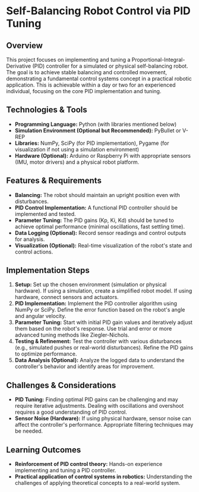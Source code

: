# Self-Balancing Robot Control via PID Tuning

## Overview

This project focuses on implementing and tuning a Proportional-Integral-Derivative (PID) controller for a simulated or physical self-balancing robot.  The goal is to achieve stable balancing and controlled movement, demonstrating a fundamental control systems concept in a practical robotic application.  This is achievable within a day or two for an experienced individual, focusing on the core PID implementation and tuning.


## Technologies & Tools

* **Programming Language:** Python (with libraries mentioned below)
* **Simulation Environment (Optional but Recommended):** PyBullet or V-REP
* **Libraries:** NumPy, SciPy (for PID implementation), Pygame (for visualization if not using a simulation environment)
* **Hardware (Optional):** Arduino or Raspberry Pi with appropriate sensors (IMU, motor drivers) and a physical robot platform.


## Features & Requirements

- **Balancing:** The robot should maintain an upright position even with disturbances.
- **PID Control Implementation:** A functional PID controller should be implemented and tested.
- **Parameter Tuning:**  The PID gains (Kp, Ki, Kd) should be tuned to achieve optimal performance (minimal oscillations, fast settling time).
- **Data Logging (Optional):**  Record sensor readings and control outputs for analysis.
- **Visualization (Optional):** Real-time visualization of the robot's state and control actions.


## Implementation Steps

1. **Setup:** Set up the chosen environment (simulation or physical hardware). If using a simulation, create a simplified robot model. If using hardware, connect sensors and actuators.
2. **PID Implementation:** Implement the PID controller algorithm using NumPy or SciPy.  Define the error function based on the robot's angle and angular velocity.
3. **Parameter Tuning:** Start with initial PID gain values and iteratively adjust them based on the robot's response. Use trial and error or more advanced tuning methods like Ziegler-Nichols.
4. **Testing & Refinement:** Test the controller with various disturbances (e.g., simulated pushes or real-world disturbances). Refine the PID gains to optimize performance.
5. **Data Analysis (Optional):** Analyze the logged data to understand the controller's behavior and identify areas for improvement.


## Challenges & Considerations

- **PID Tuning:** Finding optimal PID gains can be challenging and may require iterative adjustments.  Dealing with oscillations and overshoot requires a good understanding of PID control.
- **Sensor Noise (Hardware):**  If using physical hardware, sensor noise can affect the controller's performance.  Appropriate filtering techniques may be needed.


## Learning Outcomes

- **Reinforcement of PID control theory:**  Hands-on experience implementing and tuning a PID controller.
- **Practical application of control systems in robotics:** Understanding the challenges of applying theoretical concepts to a real-world system.

